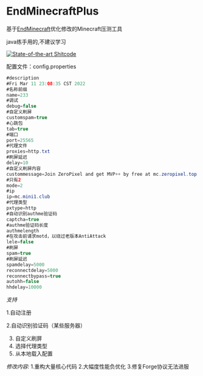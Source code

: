 # EndMinecraftPlus
基于<a href="https://github.com/iuli-moe/EndMinecraft">EndMinecraft</a>优化修改的Minecraft压测工具

java练手用的,不建议学习

[![State-of-the-art Shitcode](https://img.shields.io/static/v1?label=State-of-the-art&message=Shitcode&color=7B5804)](https://github.com/trekhleb/state-of-the-art-shitcode)

配置文件：config.properties

```java
#description
#Fri Mar 11 23:08:35 CST 2022
#名称前缀
name=233
#调试
debug=false
#自定义刷屏
customspam=true
#心跳包
tab=true
#端口
port=25565
#代理文件
proxies=http.txt
#刷屏延迟
delay=10
#自定义刷屏内容
custommessage=Join ZeroPixel and get MVP++ by free at mc.zeropixel.top
#只有2
mode=2
#ip
ip=mc.mini1.club
#代理类型
pxtype=http
#自动识别authme验证码
captcha=true
#authme验证码长度
authmelength
#在攻击前请求motd，以绕过老版本AntiAttack
lele=false
#刷屏
spam=true
#刷屏延迟
spamdelay=5000
reconnectdelay=5000
reconnectbypass=true
autohh=false
hhdelay=10000

```



*支持*

1.自动注册

2.自动识别验证码（某些服务器）

3. 自定义刷屏
4. 选择代理类型
5. 从本地载入配置

*修改内容:*
1.重构大量核心代码
2.大幅度性能负优化
3.修复Forge协议无法进服
